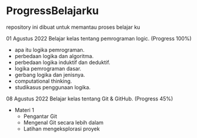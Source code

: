 # ProgressBelajarku
repository ini dibuat untuk memantau proses belajar ku

01 Agustus 2022
Belajar kelas tentang pemrograman logic. (Progress 100%)
* apa itu logika pemrograman.
* perbedaan logika dan algoritma.
* perbedaan logika induktif dan deduktif.
* logika pemrograman dasar.
* gerbang logika dan jenisnya.
* computational thinking.
* studikasus penggunaan logika.

08 Agustus 2022
Belajar kelas tentang Git & GitHub. (Progress 45%)
* Materi 1
    *  Pengantar Git
    * Mengenal Git secara lebih dalam
    * Latihan mengeksplorasi proyek
